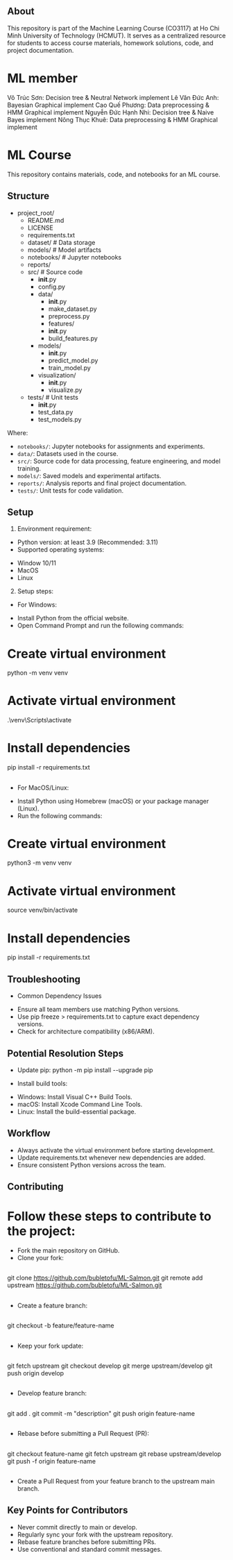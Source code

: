 ## About
This repository is part of the Machine Learning Course (CO3117) at Ho Chi Minh University of Technology (HCMUT). It serves as a centralized resource for students to access course materials, homework solutions, code, and project documentation.


# ML member
Võ Trúc Sơn: Decision tree & Neutral Network implement
Lê Văn Đức Anh: Bayesian Graphical implement
Cao Quế Phương: Data preprocessing & HMM Graphical implement 
Nguyễn Đức Hạnh Nhi: Decision tree & Naive Bayes implement
Nông Thục Khuê: Data preprocessing & HMM Graphical implement

# ML Course

This repository contains materials, code, and notebooks for an ML course.

## Structure
- project_root/
  - README.md
  - LICENSE
  - requirements.txt
  - dataset/                              # Data storage
  - models/                              # Model artifacts
  - notebooks/                           # Jupyter notebooks
  - reports/
  - src/                                 # Source code
      - __init__.py
      - config.py
      - data/
          - __init__.py
          - make_dataset.py
          - preprocess.py
          - features/
          - __init__.py
          - build_features.py
      - models/
          - __init__.py
          - predict_model.py
          - train_model.py
      - visualization/
          - __init__.py
          - visualize.py
  - tests/                               # Unit tests
      - __init__.py
      - test_data.py
      - test_models.py

Where:
- `notebooks/`: Jupyter notebooks for assignments and experiments.
- `data/`: Datasets used in the course.
- `src/`: Source code for data processing, feature engineering, and model training.
- `models/`: Saved models and experimental artifacts.
- `reports/`: Analysis reports and final project documentation.
- `tests/`: Unit tests for code validation.

## Setup
1. Environment requirement:
- Python version: at least 3.9 (Recommended: 3.11)
- Supported operating systems:
+ Window 10/11
+ MacOS
+ Linux
2. Setup steps:
- For Windows:
+ Install Python from the official website.
+ Open Command Prompt and run the following commands:


##
# Create virtual environment
python -m venv venv
# Activate virtual environment
.\venv\Scripts\activate
# Install dependencies
pip install -r requirements.txt
##


- For MacOS/Linux:
+ Install Python using Homebrew (macOS) or your package manager (Linux).
+ Run the following commands:


# Create virtual environment
python3 -m venv venv
# Activate virtual environment
source venv/bin/activate
# Install dependencies
pip install -r requirements.txt


## Troubleshooting
- Common Dependency Issues
+ Ensure all team members use matching Python versions.
+ Use pip freeze > requirements.txt to capture exact dependency versions.
+ Check for architecture compatibility (x86/ARM).

## Potential Resolution Steps
- Update pip:
python -m pip install --upgrade pip


- Install build tools:
+ Windows: Install Visual C++ Build Tools.
+ macOS: Install Xcode Command Line Tools.
+ Linux: Install the build-essential package.

## Workflow
- Always activate the virtual environment before starting development.
- Update requirements.txt whenever new dependencies are added.
- Ensure consistent Python versions across the team.

## Contributing
# Follow these steps to contribute to the project:
- Fork the main repository on GitHub.
- Clone your fork:

##
git clone https://github.com/bubletofu/ML-Salmon.git
git remote add upstream https://github.com/bubletofu/ML-Salmon.git
##

- Create a feature branch:

##
git checkout -b feature/feature-name
##

- Keep your fork update:

##
git fetch upstream
git checkout develop
git merge upstream/develop
git push origin develop
##

- Develop feature branch:

##
git add .
git commit -m "description"
git push origin feature-name
##

- Rebase before submitting a Pull Request (PR):

##
git checkout feature-name
git fetch upstream
git rebase upstream/develop
git push -f origin feature-name
##

- Create a Pull Request from your feature branch to the upstream main branch.

## Key Points for Contributors
- Never commit directly to main or develop.
- Regularly sync your fork with the upstream repository.
- Rebase feature branches before submitting PRs.
- Use conventional and standard commit messages.


